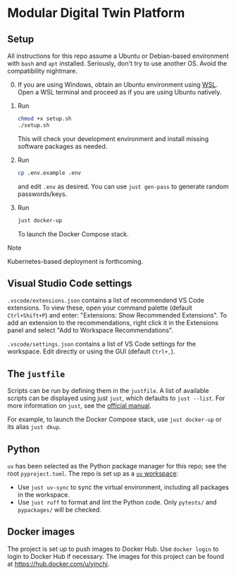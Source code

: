 # Modular Digital Twin Platform

## Setup

All instructions for this repo assume a Ubuntu or Debian-based environment with `bash` and `apt` installed.  Seriously, don't try to use another OS.  Avoid the compatibility nightmare.

0. If you are using Windows, obtain an Ubuntu environment using [WSL](https://code.visualstudio.com/docs/remote/wsl).  Open a WSL terminal and proceed as if you are using Ubuntu natively.

1. Run
    ```bash
    chmod +x setup.sh
    ./setup.sh
    ```
   This will check your development environment and install missing software packages as needed.

2. Run
    ```bash
    cp .env.example .env
    ```
   and edit `.env` as desired.  You can use `just gen-pass` to generate random passwords/keys.

3. Run
    ```bash
    just docker-up
    ```
   To launch the Docker Compose stack.

>[!NOTE]
> Kubernetes-based deployment is forthcoming.

## Visual Studio Code settings

`.vscode/extensions.json` contains a list of recommendend VS Code extensions. To view these, open your command palette (default `Ctrl+Shift+P`) and enter: "Extensions: Show Recommended Extensions".  To add an extension to the recommendations, right click it in the Extensions panel and select "Add to Workspace Recommendations".

`.vscode/settings.json` contains a list of VS Code settings for the workspace.  Edit directly or using the GUI (default `Ctrl+,`).

## The `justfile`

Scripts can be run by defining them in the `justfile`.  A list of available scripts can be displayed using just `just`, which defaults to `just --list`.  For more information on `just`, see the [official manual](https://just.systems/man/en/).

For example, to launch the Docker Compose stack, use `just docker-up` or its alias `just dkup`.

## Python

`uv` has been selected as the Python package manager for this repo; see the root `pyproject.toml`.  The repo is set up as a [`uv` workspace](https://docs.astral.sh/uv/concepts/projects/workspaces/):

- Use `just uv-sync` to sync the virtual environment, including all packages in the workspace.
- Use `just ruff` to format and lint the Python code.  Only `pytests/` and `pypackages/` will be checked.

## Docker images

The project is set up to push images to Docker Hub.  Use `docker login` to login to Docker Hub
if necessary.  The images for this project can be found at <https://hub.docker.com/u/yinchi>.
